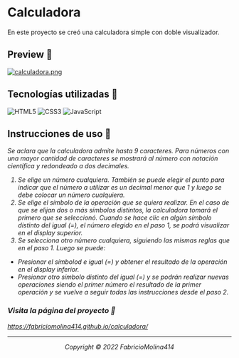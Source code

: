 
# Calculadora

En este proyecto se creó una calculadora simple con doble visualizador. 



## Preview :rainbow:

[![calculadora.png](https://i.postimg.cc/3NZVbYtj/calculadora.png)](https://postimg.cc/y3kLD44W)


## Tecnologías utilizadas :wrench:


![HTML5](https://img.shields.io/badge/HTML5-E34F26?style=for-the-badge&logo=html5&logoColor=white)
![CSS3](https://img.shields.io/badge/CSS3-1572B6?style=for-the-badge&logo=css3&logoColor=white)
![JavaScript](https://img.shields.io/badge/JavaScript-323330?style=for-the-badge&logo=javascript&logoColor=F7DF1E)

## Instrucciones de uso :page_with_curl:

<em>Se aclara que la calculadora admite hasta 9 caracteres. Para números con una mayor cantidad de caracteres se mostrará al número con notación científica y redondeado a dos decimales.<em>

1. Se elige un número cualquiera. También se puede elegir el punto para indicar que el número a utilizar es un decimal menor que 1 y luego se debe colocar un número cualquiera. 
2. Se elige el símbolo de la operación que se quiera realizar. En el caso de que se elijan dos o más símbolos distintos, la calculadora tomará el primero que se seleccionó. Cuando se hace clic en algún símbolo distinto del igual (=), el número elegido en el paso 1, se podrá visualizar en el display superior. 
3. Se selecciona otro número cualquiera, siguiendo las mismas reglas que en el paso 1. Luego se puede:
  - Presionar el símbolod e igual (=) y obtener el resultado de la operación en el display inferior. 
  - Presionar otro símbolo distinto del igual (=) y se podrán realizar nuevas operaciones siendo el primer número el resultado de la primer operación y se vuelve a seguir todas las instrucciones desde el paso 2. 

### Visita la página del proyecto :page_facing_up:

https://fabriciomolina414.github.io/calculadora/

---

<p align="center">Copyright © 2022 FabricioMolina414</p>
